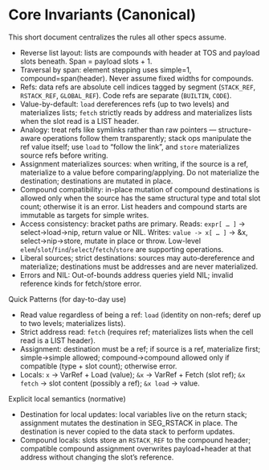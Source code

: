 # Core Invariants (Canonical)

This short document centralizes the rules all other specs assume.

- Reverse list layout: lists are compounds with header at TOS and payload slots beneath. Span = payload slots + 1.
- Traversal by span: element stepping uses simple=1, compound=span(header). Never assume fixed widths for compounds.
- Refs: data refs are absolute cell indices tagged by segment (`STACK_REF`, `RSTACK_REF`, `GLOBAL_REF`). Code refs are separate (`BUILTIN`, `CODE`).
- Value-by-default: `load` dereferences refs (up to two levels) and materializes lists; `fetch` strictly reads by address and materializes lists when the slot read is a LIST header.
- Analogy: treat refs like symlinks rather than raw pointers — structure-aware operations follow them transparently; stack ops manipulate the ref value itself; use `load` to “follow the link”, and `store` materializes source refs before writing.
- Assignment materializes sources: when writing, if the source is a ref, materialize to a value before comparing/applying. Do not materialize the destination; destinations are mutated in place.
- Compound compatibility: in-place mutation of compound destinations is allowed only when the source has the same structural type and total slot count; otherwise it is an error. List headers and compound starts are immutable as targets for simple writes.
- Access consistency: bracket paths are primary. Reads: `expr[ … ]` → select→load→nip, return value or NIL. Writes: `value -> x[ … ]` → &x, select→nip→store, mutate in place or throw. Low-level `elem`/`slot`/`find`/`select`/`fetch`/`store` are supporting operations.
- Liberal sources; strict destinations: sources may auto‑dereference and materialize; destinations must be addresses and are never materialized.
- Errors and NIL: Out-of-bounds address queries yield NIL; invalid reference kinds for fetch/store error.

Quick Patterns (for day-to-day use)
- Read value regardless of being a ref: `load` (identity on non-refs; deref up to two levels; materializes lists).
- Strict address read: `fetch` (requires ref; materializes lists when the cell read is a LIST header).
- Assignment: destination must be a ref; if source is a ref, materialize first; simple→simple allowed; compound→compound allowed only if compatible (type + slot count); otherwise error.
- Locals: `x` → VarRef + Load (value); `&x` → VarRef + Fetch (slot ref); `&x fetch` → slot content (possibly a ref); `&x load` → value.

Explicit local semantics (normative)
- Destination for local updates: local variables live on the return stack; assignment mutates the destination in SEG_RSTACK in place. The destination is never copied to the data stack to perform updates.
- Compound locals: slots store an `RSTACK_REF` to the compound header; compatible compound assignment overwrites payload+header at that address without changing the slot’s reference.
